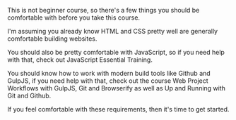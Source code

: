 This is not beginner course, so there's a few things you should be comfortable with before you take this course.

I'm assuming you already know HTML and CSS pretty well are generally comfortable building websites.

You should also be pretty comfortable with JavaScript, so if you need help with that, check out JavaScript Essential Training.

You should know how to work with modern build tools like Github and GulpJS, if you need help with that, check out the course Web Project Workflows with GulpJS, Git and Browserify as well as Up and Running with Git and Github.

If you feel comfortable with these requirements, then it's time to get started.